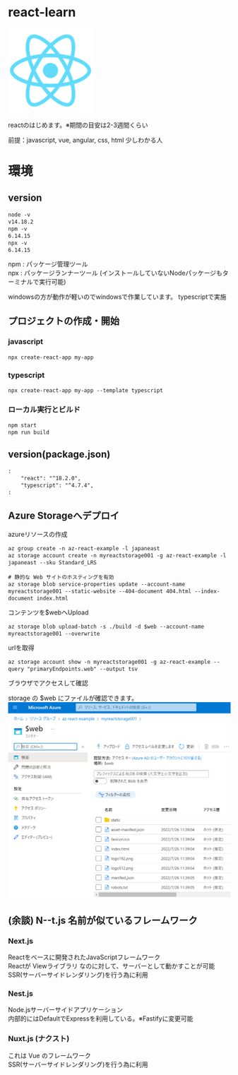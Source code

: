 # react-learn

![img](./doc/logo192.png)

reactのはじめます。※期間の目安は2-3週間くらい

前提：javascript, vue, angular, css, html 少しわかる人

# 環境
## version
```
node -v
v14.18.2
npm -v
6.14.15
npx -v 
6.14.15
```

npm : パッケージ管理ツール  
npx : パッケージランナーツール (インストールしていないNodeパッケージもターミナルで実行可能)  

windowsの方が動作が軽いのでwindowsで作業しています。
typescriptで実施

## プロジェクトの作成・開始

### javascript
```
npx create-react-app my-app
```

### typescript
```
npx create-react-app my-app --template typescript
```

### ローカル実行とビルド
```
npm start
npm run build
```

## version(package.json)
```
:
    "react": "^18.2.0",
    "typescript": "^4.7.4",
:
```

## Azure Storageへデプロイ

azureリソースの作成
```
az group create -n az-react-example -l japaneast
az storage account create -n myreactstorage001 -g az-react-example -l japaneast --sku Standard_LRS

# 静的な Web サイトのホスティングを有効
az storage blob service-properties update --account-name myreactstorage001 --static-website --404-document 404.html --index-document index.html
```

コンテンツを$webへUpload
```
az storage blob upload-batch -s ./build -d $web --account-name myreactstorage001 --overwrite
```

urlを取得
```
az storage account show -n myreactstorage001 -g az-react-example --query "primaryEndpoints.web" --output tsv
```
ブラウザでアクセスして確認  

storage の $web にファイルが確認できます。
![image](./doc/az-storage-web.PNG)

## (余談) N--t.js 名前が似ているフレームワーク 

### Next.js
Reactをベースに開発されたJavaScriptフレームワーク  
Reactが Viewライブラリ なのに対して、サーバーとして動かすことが可能  
SSR(サーバーサイドレンダリング)を行う為に利用  

### Nest.js
Node.jsサーバーサイドアプリケーション  
内部的にはDefaultでExpressを利用している。※Fastifyに変更可能  

### Nuxt.js (ナクスト)
これは Vue のフレームワーク  
SSR(サーバーサイドレンダリング)を行う為に利用
